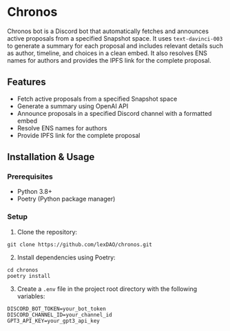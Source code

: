 # Chronos

Chronos bot is a Discord bot that automatically fetches and announces active proposals from a specified Snapshot space. It uses `text-davinci-003` to generate a summary for each proposal and includes relevant details such as author, timeline, and choices in a clean embed. It also resolves ENS names for authors and provides the IPFS link for the complete proposal.

## Features

- Fetch active proposals from a specified Snapshot space
- Generate a summary using OpenAI API
- Announce proposals in a specified Discord channel with a formatted embed
- Resolve ENS names for authors
- Provide IPFS link for the complete proposal

## Installation & Usage

### Prerequisites

- Python 3.8+
- Poetry (Python package manager)

### Setup

1. Clone the repository:

```
git clone https://github.com/lexDAO/chronos.git
```

2. Install dependencies using Poetry:

```
cd chronos
poetry install
```

3. Create a `.env` file in the project root directory with the following variables:

```
DISCORD_BOT_TOKEN=your_bot_token
DISCORD_CHANNEL_ID=your_channel_id
GPT3_API_KEY=your_gpt3_api_key
